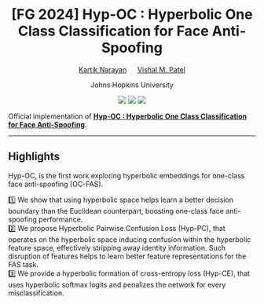 <div align="center">

# [FG 2024] Hyp-OC : Hyperbolic One Class Classification for Face Anti-Spoofing

[Kartik Narayan](https://kartik-3004.github.io/portfolio/) &emsp; [Vishal M. Patel](https://engineering.jhu.edu/faculty/vishal-patel/)  

Johns Hopkins University

<a href=''><img src='https://img.shields.io/badge/Project-Page-blue'></a>
<a href=''><img src='https://img.shields.io/badge/Paper-arXiv-red'></a>
<a href=''><img src='https://img.shields.io/badge/%F0%9F%A4%97%20Hugging%20Face-Model-orange'></a>

</div>

Official implementation of **[Hyp-OC : Hyperbolic One Class Classification for Face Anti-Spoofing]()**.
<hr />

## Highlights

Hyp-OC, is the first work exploring hyperbolic embeddings for one-class face anti-spoofing (OC-FAS).

1️⃣ We show that using hyperbolic space helps learn a better decision boundary than the Euclidean counterpart, boosting one-class face anti-spoofing performance.<br>
2️⃣ We propose Hyperbolic Pairwise Confusion Loss (Hyp-PC), that operates on the hyperbolic space inducing confusion within the hyperbolic feature space,
effectively stripping away identity information. Such disruption of features helps to learn better feature representations for the FAS task.<br>
3️⃣ We provide a hyperbolic formation of cross-entropy loss (Hyp-CE), that uses hyperbolic softmax logits and penalizes the network for every misclassification.<br>
